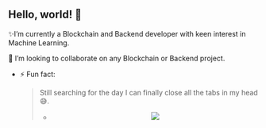 <h2>Hello, world! 👋</h2>
<!--[//]: # - 🔭 I’m currently working on ...-->

✨I’m currently a Blockchain  and Backend developer with keen interest in  Machine Learning.


👯 I’m looking to collaborate on any Blockchain or Backend project.


- ⚡ Fun fact: <blockquote> Still searching for the day I can finally close all the tabs in my head 😅.

 
  - <p align="center" height="500%"> <img src=https://github.com/LikemDzokoto/LikemDzokoto/blob/main/source.gif /> </p>
